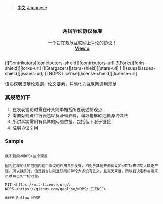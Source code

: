 > [中文](./README_zh.md)
> [Japanese](./README_ja.md)


<br />
<p align="center">
  
  <h3 align="center">网络争论协议标准</h3>

  <p align="center">
    一个旨在规范互联网上争论的协议！
    <br />
    <a href="https://github.com/gaoljhy/NDPS/LICENSE"><strong>View »</strong></a>
    <br />
    <br />
  </p>
</p>

[![Contributors][contributors-shield]][contributors-url]
[![Forks][forks-shield]][forks-url]
[![Stargazers][stars-shield]][stars-url]
[![Issues][issues-shield]][issues-url]
[![NDPS License][license-shield]][license-url]

该协议吸取辩论规则，论文要素，并简化为互联网通用规范

### 其规范如下

1. 在发表言论时需在开头简单概括所要表述的观点
2. 需要对观点进行表述以及合理解释，最好能够称述自身的做法
3. 所讲事实需附有具体的网络依据，包括但不限于链接
4. 注明协议引用

### Sample

```

我不赞同<NDPS>这个观点

因为在我的认知范围内这个协议的作用几乎没有，相对于其他开源协议如<MIT>来讲又太缺乏严谨，所以我反对，但是我也认同互联网的争论太多没有意义，且毫无规范，所以我决定参与进来贡献自己的一份力量。

MIT-<https://mit-license.org/>
NDPS-<https://github.com/gaoljhy/NDPS/LICENSE>

#### Follow NDSP

```

